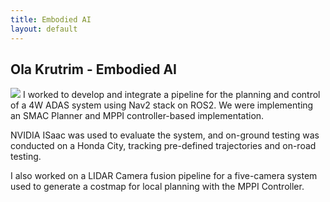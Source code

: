 ```yaml
---
title: Embodied AI
layout: default
---
```

## Ola Krutrim - Embodied AI
![](/images/ola_krutrim_logo.png)
I worked to develop and integrate a pipeline for the planning and control of a 4W ADAS system using Nav2 stack on ROS2. We were implementing an SMAC Planner and MPPI controller-based implementation.

NVIDIA ISaac was used to evaluate the system, and on-ground testing was conducted on a Honda City, tracking pre-defined trajectories and on-road testing.

I also worked on a LIDAR Camera fusion pipeline for a five-camera system used to generate a costmap for local planning with the MPPI Controller.